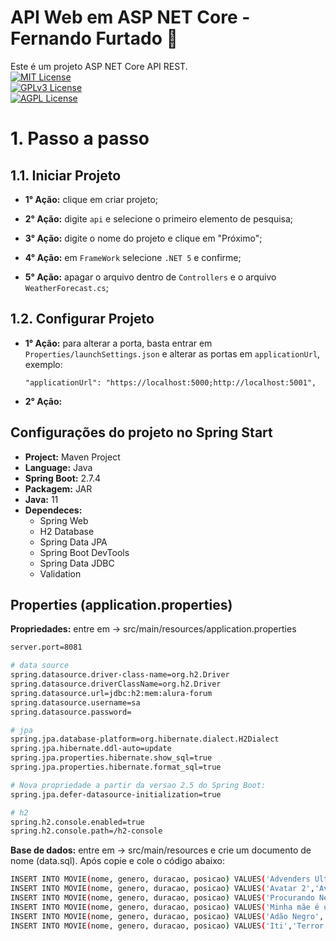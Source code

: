 
# API Web em ASP NET Core - Fernando Furtado :boy:
Este é um projeto ASP NET Core API REST.   
[![MIT License](https://img.shields.io/badge/License-MIT-green.svg)](https://choosealicense.com/licenses/mit/)  
[![GPLv3 License](https://img.shields.io/badge/License-GPL%20v3-yellow.svg)](https://choosealicense.com/licenses/gpl-3.0/)  
[![AGPL License](https://img.shields.io/badge/license-AGPL-blue.svg)](https://choosealicense.com/licenses/gpl-3.0/)

# 1. Passo a passo
## 1.1. Iniciar Projeto
- **1° Ação:** clique em criar projeto;

- **2° Ação:** digite ```api``` e selecione o primeiro elemento de pesquisa;

- **3° Ação:** digite o nome do projeto e clique em "Próximo";

- **4° Ação:** em ```FrameWork``` selecione  ```.NET 5``` e confirme;

- **5° Ação:** apagar o arquivo dentro de ```Controllers``` e o arquivo ```WeatherForecast.cs```;

## 1.2. Configurar Projeto
- **1° Ação:** para alterar a porta, basta entrar em ```Properties/launchSettings.json``` e alterar as portas em ```applicationUrl```, exemplo:
    ~~~
    "applicationUrl": "https://localhost:5000;http://localhost:5001",
    ~~~ 
- **2° Ação:**

## Configurações do projeto no Spring Start  
- **Project:** Maven Project 
- **Language:** Java
- **Spring Boot:** 2.7.4
- **Packagem:** JAR
- **Java:** 11
- **Dependeces:** 
    - Spring Web
    - H2 Database
    - Spring Data JPA
    - Spring Boot DevTools
    - Spring Data JDBC
    - Validation

 ## Properties (application.properties)
**Propriedades:** entre em -> src/main/resources/application.properties
~~~bash  
server.port=8081

# data source
spring.datasource.driver-class-name=org.h2.Driver
spring.datasource.driverClassName=org.h2.Driver
spring.datasource.url=jdbc:h2:mem:alura-forum
spring.datasource.username=sa
spring.datasource.password=

# jpa
spring.jpa.database-platform=org.hibernate.dialect.H2Dialect
spring.jpa.hibernate.ddl-auto=update
spring.jpa.properties.hibernate.show_sql=true
spring.jpa.properties.hibernate.format_sql=true

# Nova propriedade a partir da versao 2.5 do Spring Boot:
spring.jpa.defer-datasource-initialization=true

# h2
spring.h2.console.enabled=true
spring.h2.console.path=/h2-console
~~~

**Base de dados:** entre em -> src/main/resources e crie um documento de nome (data.sql). Após copie e cole o código abaixo: 

~~~bash  
INSERT INTO MOVIE(nome, genero, duracao, posicao) VALUES('Advenders Ultimato','Fantasia',215,1);
INSERT INTO MOVIE(nome, genero, duracao, posicao) VALUES('Avatar 2','Aventura',255,2);
INSERT INTO MOVIE(nome, genero, duracao, posicao) VALUES('Procurando Nemo','Fantasia',185,3);
INSERT INTO MOVIE(nome, genero, duracao, posicao) VALUES('Minha mãe é uma peça','Drama',225,4);
INSERT INTO MOVIE(nome, genero, duracao, posicao) VALUES('Adão Negro','Fantasia',205,5);
INSERT INTO MOVIE(nome, genero, duracao, posicao) VALUES('Iti','Terror',195,6);
~~~


